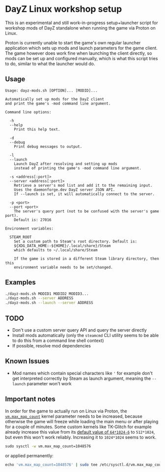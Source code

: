 DayZ Linux workshop setup
====

This is an experimental and still work-in-progress setup+launcher script for workshop mods of DayZ standalone when running the game via Proton on Linux.

Proton is currently unable to start the game's own regular launcher application which sets up mods and launch parameters for the game client. The game however does work fine when launching the client directly, so mods can be set up and configured manually, which is what this script tries to do, similar to what the launcher would do.

## Usage

```
Usage: dayz-mods.sh [OPTION]... [MODID]...

Automatically set up mods for the DayZ client
and print the game's -mod command line argument.

Command line options:

  -h
  --help
    Print this help text.

  -d
  --debug
    Print debug messages to output.

  -l
  --launch
    Launch DayZ after resolving and setting up mods
    instead of printing the game's -mod command line argument.

  -s <address[:port]>
  --server <address[:port]>
    Retrieve a server's mod list and add it to the remaining input.
    Uses the daemonforge.dev DayZ server JSON API.
    If --launch is set, it will automatically connect to the server.

  -p <port>
  --port <port>
    The server's query port (not to be confused with the server's game port).
    Default is: 27016

Environment variables:

  STEAM_ROOT
    Set a custom path to Steam's root directory. Default is:
    ${XDG_DATA_HOME:-${HOME}/.local/share}/Steam
    which defaults to ~/.local/share/Steam

    If the game is stored in a different Steam library directory, then this
    environment variable needs to be set/changed.
```

## Examples

```sh
./dayz-mods.sh MODID1 MODID2 MODID3...
./dayz-mods.sh --server ADDRESS
./dayz-mods.sh --launch --server ADDRESS
```

## TODO

- Don't use a custom server query API and query the server directly
- Install mods automatically (only the `steamcmd` CLI utility seems to be able to do this from a command line shell context)
- If possible, resolve mod dependencies

## Known Issues

- Mod names which contain special characters like `'` for example don't get interpreted correctly by Steam as launch argument, meaning the `--launch` parameter won't work

## Important notes

In order for the game to actually run on Linux via Proton, the [`vm.max_map_count`][vm.max_map_count] kernel parameter needs to be increased, because otherwise the game will freeze while loading the main menu or after playing for a couple of minutes. Some custom kernels like TK-Glitch for example already increase this value from its [default value of `64*1024-6`][vm.max_map_count-default] to `512*1024`, but even this won't work reliably. Increasing it to `1024*1024` seems to work.

```sh
​sudo sysctl -w vm.max_map_count=1048576
```

or applied permanently:

```sh
​echo 'vm.max_map_count=1048576' | sudo tee /etc/sysctl.d/vm.max_map_count.conf
```


  [vm.max_map_count]: https://github.com/torvalds/linux/blob/v5.15/Documentation/admin-guide/sysctl/vm.rst#max_map_count
  [vm.max_map_count-default]: https://github.com/torvalds/linux/blob/v5.15/include/linux/mm.h#L185-L202
